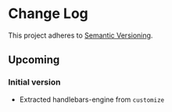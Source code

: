 # Change Log

This project adheres to [Semantic Versioning](http://semver.org/).

## Upcoming
### Initial version

- Extracted handlebars-engine from `customize`